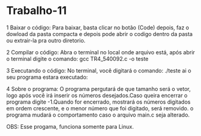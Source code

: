# Trabalho-11

1 Baixar o código: Para baixar, basta clicar no botão (Code) depois, faz o dowload da pasta compacta e depois pode abrir o codigo dentro da pasta ou extrair-la pra outro diretorio.

2 Compilar o código: Abra o terminal no local onde arquivo está, após abrir o terminal digite o comando: gcc TR4_540092.c -o teste

3 Executando o código: No terminal, você digitará o comando: ./teste ai o seu programa estara executado:

4 Sobre o programa: O programa pergutará de que tamanho será o vetor, logo após você irá inserir os números desejados.Caso queira encerrar o programa digite -1.Quando for encerrado, mostrará os números digitados em ordem crescente, e o menor número que foi digitado, será removido. o programa mudará o comportamento caso o arquivo main.c seja alterado.

OBS: Esse progama, funciona somente para Linux.
